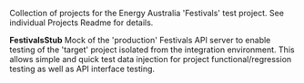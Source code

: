 Collection of projects for the Energy Australia 'Festivals' test project.  See individual Projects Readme for details.

**FestivalsStub**
Mock of the 'production' Festivals API server to enable testing of the 'target' project isolated from the integration environment.  This allows simple and quick test data injection for project functional/regression testing as well as API interface testing.
